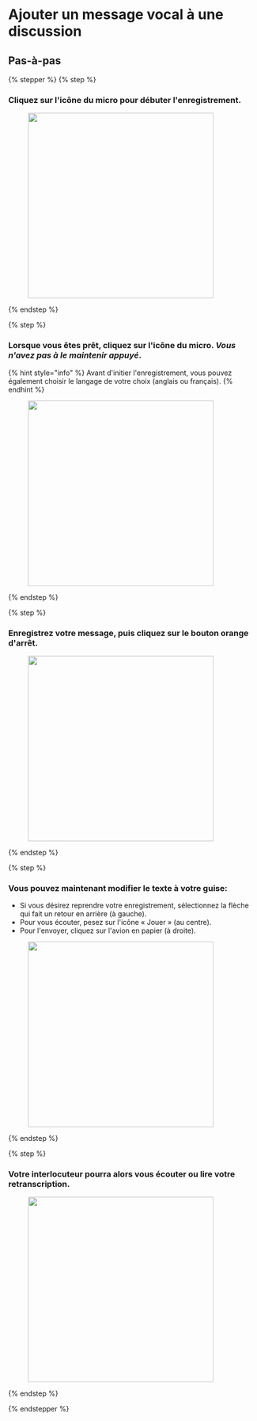 # Ajouter un message vocal à une discussion

## Pas-à-pas

{% stepper %}
{% step %}
### Cliquez sur l'icône du micro pour débuter l'enregistrement.

<div align="left"><figure><img src="../../.gitbook/assets/Ajouter un message vocal à une discussion - Step 1.png" alt="" width="375"><figcaption></figcaption></figure></div>

{% endstep %}

{% step %}
### Lorsque vous êtes prêt, cliquez sur l'icône du micro. _Vous n'avez pas à le maintenir appuyé_.

{% hint style="info" %}
Avant d'initier l'enregistrement, vous pouvez également choisir le langage de votre choix (anglais ou français).
{% endhint %}

<div align="left"><figure><img src="../../.gitbook/assets/Ajouter un message vocal à une discussion - Step 2.jpeg" alt="" width="375"><figcaption></figcaption></figure></div>


{% endstep %}

{% step %}
### Enregistrez votre message, puis cliquez sur le bouton orange d'arrêt.

<div align="left"><figure><img src="../../.gitbook/assets/Ajouter un message vocal à une discussion - Step 4.jpeg" alt="" width="375"><figcaption></figcaption></figure></div>

{% endstep %}

{% step %}
### Vous pouvez maintenant modifier le texte à votre guise: 

- Si vous désirez reprendre votre enregistrement, sélectionnez la flèche qui fait un retour en arrière (à gauche). 
- Pour vous écouter, pesez sur l'icône « Jouer » (au centre). 
- Pour l'envoyer, cliquez sur l'avion en papier (à droite).

<div align="left"><figure><img src="../../.gitbook/assets/Ajouter un message vocal à une discussion - Step 5.jpeg" alt="" width="375"><figcaption></figcaption></figure></div>

{% endstep %}

{% step %}
### Votre interlocuteur pourra alors vous écouter ou lire votre retranscription.

<div align="left"><figure><img src="../../.gitbook/assets/Ajouter un message vocal à une discussion - Step 6.jpeg" alt="" width="375"><figcaption></figcaption></figure></div>

{% endstep %}

{% endstepper %}